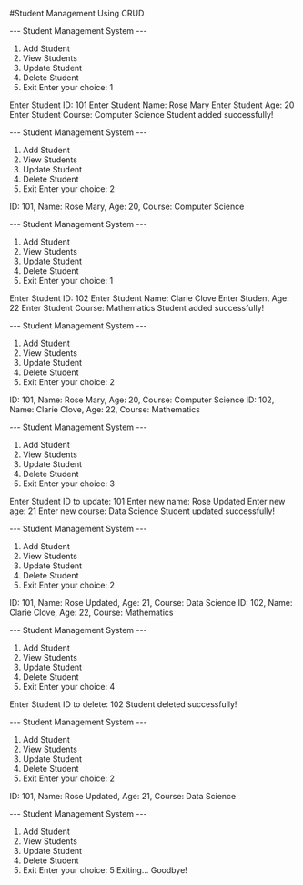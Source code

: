 #Student Management Using CRUD

--- Student Management System ---
1. Add Student
2. View Students
3. Update Student
4. Delete Student
5. Exit
Enter your choice: 1

Enter Student ID: 101
Enter Student Name: Rose Mary
Enter Student Age: 20
Enter Student Course: Computer Science
Student added successfully!

--- Student Management System ---
1. Add Student
2. View Students
3. Update Student
4. Delete Student
5. Exit
Enter your choice: 2

ID: 101, Name: Rose Mary, Age: 20, Course: Computer Science

--- Student Management System ---
1. Add Student
2. View Students
3. Update Student
4. Delete Student
5. Exit
Enter your choice: 1

Enter Student ID: 102
Enter Student Name: Clarie Clove
Enter Student Age: 22
Enter Student Course: Mathematics
Student added successfully!

--- Student Management System ---
1. Add Student
2. View Students
3. Update Student
4. Delete Student
5. Exit
Enter your choice: 2

ID: 101, Name: Rose Mary, Age: 20, Course: Computer Science
ID: 102, Name: Clarie Clove, Age: 22, Course: Mathematics

--- Student Management System ---
1. Add Student
2. View Students
3. Update Student
4. Delete Student
5. Exit
Enter your choice: 3

Enter Student ID to update: 101
Enter new name: Rose Updated
Enter new age: 21
Enter new course: Data Science
Student updated successfully!

--- Student Management System ---
1. Add Student
2. View Students
3. Update Student
4. Delete Student
5. Exit
Enter your choice: 2

ID: 101, Name: Rose Updated, Age: 21, Course: Data Science
ID: 102, Name: Clarie Clove, Age: 22, Course: Mathematics

--- Student Management System ---
1. Add Student
2. View Students
3. Update Student
4. Delete Student
5. Exit
Enter your choice: 4

Enter Student ID to delete: 102
Student deleted successfully!

--- Student Management System ---
1. Add Student
2. View Students
3. Update Student
4. Delete Student
5. Exit
Enter your choice: 2

ID: 101, Name: Rose Updated, Age: 21, Course: Data Science

--- Student Management System ---
1. Add Student
2. View Students
3. Update Student
4. Delete Student
5. Exit
Enter your choice: 5
Exiting... Goodbye!
